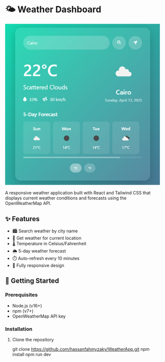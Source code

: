 # 🌤️ Weather Dashboard

![Weather Dashboard Preview](./screenshot.png)

A responsive weather application built with React and Tailwind CSS that displays current weather conditions and forecasts using the OpenWeatherMap API.

## ✨ Features

- 🏙️ Search weather by city name
- 📍 Get weather for current location
- 🌡️ Temperature in Celsius/Fahrenheit
- 🌦️ 5-day weather forecast
- ⏱️ Auto-refresh every 10 minutes
- 📱 Fully responsive design

## 🚀 Getting Started

### Prerequisites
- Node.js (v16+)
- npm (v7+)
- OpenWeatherMap API key

### Installation
1. Clone the repository

   git clone https://github.com/hassanfahmyzaky/WeatherApp.git
   npm install
   npm run dev